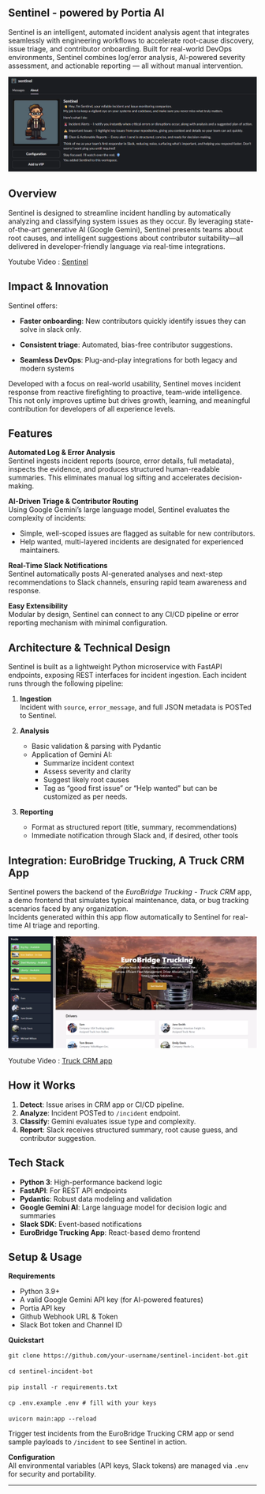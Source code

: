 ## Sentinel - powered by Portia AI

Sentinel is an intelligent, automated incident analysis agent that integrates seamlessly with engineering workflows to accelerate root-cause discovery, issue triage, and contributor onboarding. Built for real-world DevOps environments, Sentinel combines log/error analysis, AI-powered severity assessment, and actionable reporting — all without manual intervention.

![sentinel](sentinel.png)


## Overview

Sentinel is designed to streamline incident handling by automatically analyzing and classifying system issues as they occur. By leveraging state-of-the-art generative AI (Google Gemini), Sentinel presents teams about root causes, and intelligent suggestions about contributor suitability—all delivered in developer-friendly language via real-time integrations.

Youtube Video : [Sentinel](https://example.com)

## Impact & Innovation

Sentinel offers:
- **Faster onboarding**: New contributors quickly identify issues they can solve in slack only.

- **Consistent triage**: Automated, bias-free contributor suggestions.
- **Seamless DevOps**: Plug-and-play integrations for both legacy and modern systems

Developed with a focus on real-world usability, Sentinel moves incident response from reactive firefighting to proactive, team-wide intelligence. This not only improves uptime but drives growth, learning, and meaningful contribution for developers of all experience levels.


## Features

**Automated Log & Error Analysis**  
Sentinel ingests incident reports (source, error details, full metadata), inspects the evidence, and produces structured human-readable summaries. This eliminates manual log sifting and accelerates decision-making.

**AI-Driven Triage & Contributor Routing**  
Using Google Gemini’s large language model, Sentinel evaluates the complexity of incidents:
- Simple, well-scoped issues are flagged as suitable for new contributors.
- Help wanted, multi-layered incidents are designated for experienced maintainers.


**Real-Time Slack Notifications**  
Sentinel automatically posts AI-generated analyses and next-step recommendations to Slack channels, ensuring rapid team awareness and response.

**Easy Extensibility**  
Modular by design, Sentinel can connect to any CI/CD pipeline or error reporting mechanism with minimal configuration.



## Architecture & Technical Design

Sentinel is built as a lightweight Python microservice with FastAPI endpoints, exposing REST interfaces for incident ingestion. Each incident runs through the following pipeline:

1. **Ingestion**  
   Incident with `source`, `error_message`, and full JSON metadata is POSTed to Sentinel.

2. **Analysis**  
   - Basic validation & parsing with Pydantic
   - Application of Gemini AI:
     - Summarize incident context
     - Assess severity and clarity
     - Suggest likely root causes
     - Tag as “good first issue” or “Help wanted” but can be customized as per needs.

3. **Reporting**  
   - Format as structured report (title, summary, recommendations)
   - Immediate notification through Slack and, if desired, other tools


## Integration: EuroBridge Trucking, A Truck CRM App

Sentinel powers the backend of the *EuroBridge Trucking - Truck CRM* app, a demo frontend that simulates typical maintenance, data, or bug tracking scenarios faced by any organization.  
Incidents generated within this app flow automatically to Sentinel for real-time AI triage and reporting.

![TruckCRM app](truckapp.png)


Youtube Video : [Truck CRM app](https://example.com)

## How it Works

1. **Detect**: Issue arises in CRM app or CI/CD pipeline.
2. **Analyze**: Incident POSTed to `/incident` endpoint.
3. **Classify**: Gemini evaluates issue type and complexity.
4. **Report**: Slack receives structured summary, root cause guess, and contributor suggestion.



## Tech Stack

- **Python 3**: High-performance backend logic
- **FastAPI**: For REST API endpoints
- **Pydantic**: Robust data modeling and validation
- **Google Gemini AI**: Large language model for decision logic and summaries
- **Slack SDK**: Event-based notifications
- **EuroBridge Trucking App**: React-based demo frontend


## Setup & Usage

**Requirements**  
- Python 3.9+
- A valid Google Gemini API key (for AI-powered features)
- Portia API key 
- Github Webhook URL & Token
- Slack Bot token and Channel ID

**Quickstart**
```
git clone https://github.com/your-username/sentinel-incident-bot.git

cd sentinel-incident-bot

pip install -r requirements.txt

cp .env.example .env # fill with your keys

uvicorn main:app --reload
```

Trigger test incidents from the EuroBridge Trucking CRM app or send sample payloads to `/incident` to see Sentinel in action.

**Configuration**  
All environmental variables (API keys, Slack tokens) are managed via `.env` for security and portability.

---
